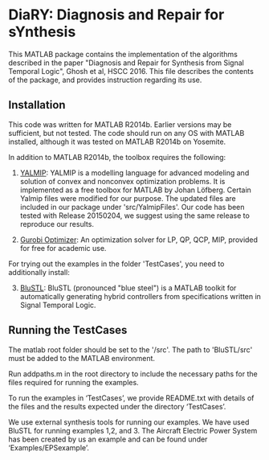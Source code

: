 # DiaRY: Diagnosis and Repair for sYnthesis

This MATLAB package contains the implementation of the algorithms described
in the paper "Diagnosis and Repair for Synthesis from Signal Temporal Logic", Ghosh et al, HSCC 2016. This file describes the contents of the package, and provides instruction regarding its use.

## Installation
This code was written for MATLAB R2014b. Earlier versions may be sufficient, but not tested. The code should run on any OS with MATLAB installed, although it was tested on MATLAB R2014b on Yosemite.

In addition to MATLAB R2014b, the toolbox requires the following:

1. [YALMIP](http://users.isy.liu.se/johanl/yalmip/pmwiki.php): YALMIP is a modelling language for advanced modeling and solution of convex and nonconvex optimization problems.  It is implemented as a free toolbox for MATLAB by Johan Löfberg. Certain Yalmip files were modified for our purpose. The updated files are included in our package under 'src/YalmipFiles'. Our code has been tested with Release 20150204, we suggest using the same release to reproduce our results.

2. [Gurobi Optimizer](http://www.gurobi.com/): An optimization solver for LP, QP, QCP, MIP, provided for free for academic use. 

For trying out the examples in the folder 'TestCases', you need to additionally install:

3. [BluSTL](https://github.com/vraman/BluSTL.git): BluSTL (pronounced "blue steel") is a MATLAB toolkit for automatically generating hybrid controllers from specifications written in Signal Temporal Logic.

## Running the TestCases
The matlab root folder should be set to the '/src'. The path to 'BluSTL/src' must be added to the MATLAB environment. 

Run addpaths.m in the root directory to include the necessary paths for the files required for running the examples.

To run the examples in ‘TestCases’, we provide README.txt with details of the files and the results expected under the directory ‘TestCases’.

We use external synthesis tools for running our examples. We have used BluSTL for running examples 1,2, and 3. The Aircraft Electric Power System has been created by us an example and can be found under ‘Examples/EPSexample’.